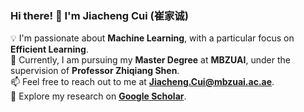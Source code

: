 ### Hi there! 👋 I'm Jiacheng Cui (崔家诚)

💡 I'm passionate about **Machine Learning**, with a particular focus on **Efficient Learning**.  
📖 Currently, I am pursuing my **Master Degree** at **MBZUAI**, under the supervision of **Professor Zhiqiang Shen**.  
📫 Feel free to reach out to me at **Jiacheng.Cui@mbzuai.ac.ae**.  
🔗 Explore my research on **[Google Scholar](https://scholar.google.com/citations?user=SI_9kD0AAAAJ&hl=en)**.

<!---
Jiacheng8/Jiacheng8 is a ✨ special ✨ repository because its `README.md` (this file) appears on your GitHub profile.
You can click the Preview link to take a look at your changes.
--->
